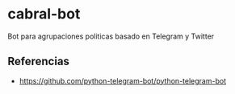 # cabral-bot
Bot para agrupaciones politicas basado en Telegram y Twitter

## Referencias

- https://github.com/python-telegram-bot/python-telegram-bot
